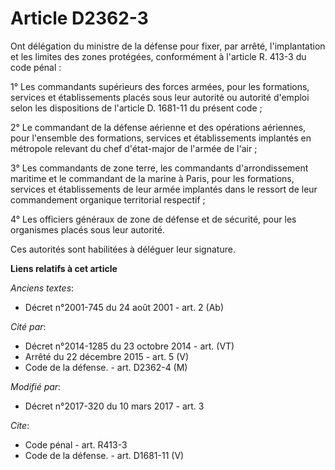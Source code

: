 # Article D2362-3

Ont délégation du ministre de la défense pour fixer, par arrêté, l'implantation et les limites des zones protégées,
conformément à l'article R. 413-3 du code pénal :

1° Les commandants supérieurs des forces armées, pour les formations, services et établissements placés sous leur autorité ou
autorité d'emploi selon les dispositions de l'article D. 1681-11 du présent code ;

2° Le commandant de la défense aérienne et des opérations aériennes, pour l'ensemble des formations, services et
établissements implantés en métropole relevant du chef d'état-major de l'armée de l'air ;

3° Les commandants de zone terre, les commandants d'arrondissement maritime et le commandant de la marine à Paris, pour les
formations, services et établissements de leur armée implantés dans le ressort de leur commandement organique territorial
respectif ;

4° Les officiers généraux de zone de défense et de sécurité, pour les organismes placés sous leur autorité.

Ces autorités sont habilitées à déléguer leur signature.

**Liens relatifs à cet article**

_Anciens textes_:

  - Décret n°2001-745 du 24 août 2001 - art. 2 (Ab)

_Cité par_:

  - Décret n°2014-1285 du 23 octobre 2014 - art. (VT)
  - Arrêté du 22 décembre 2015 - art. 5 (V)
  - Code de la défense. - art. D2362-4 (M)

_Modifié par_:

  - Décret n°2017-320 du 10 mars 2017 - art. 3

_Cite_:

  - Code pénal - art. R413-3
  - Code de la défense. - art. D1681-11 (V)
